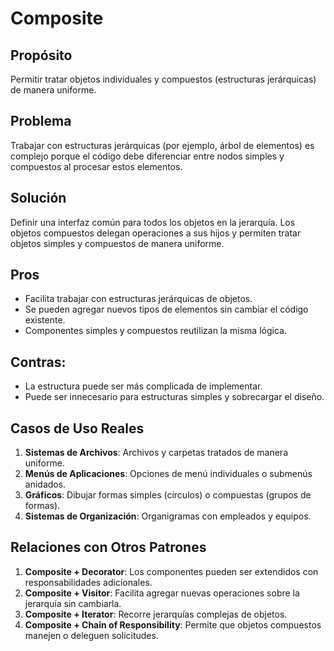 # **Composite**

## **Propósito**

Permitir tratar objetos individuales y compuestos (estructuras jerárquicas) de manera uniforme.

## **Problema**

Trabajar con estructuras jerárquicas (por ejemplo, árbol de elementos) es complejo porque el código debe diferenciar entre nodos simples y compuestos al procesar estos elementos.

## **Solución**

Definir una interfaz común para todos los objetos en la jerarquía. Los objetos compuestos delegan operaciones a sus hijos y permiten tratar objetos simples y compuestos de manera uniforme.

## **Pros**

- Facilita trabajar con estructuras jerárquicas de objetos.
- Se pueden agregar nuevos tipos de elementos sin cambiar el código existente.
- Componentes simples y compuestos reutilizan la misma lógica.

## **Contras:**

- La estructura puede ser más complicada de implementar.
- Puede ser innecesario para estructuras simples y sobrecargar el diseño.

## **Casos de Uso Reales**

1. **Sistemas de Archivos**: Archivos y carpetas tratados de manera uniforme.
2. **Menús de Aplicaciones**: Opciones de menú individuales o submenús anidados.
3. **Gráficos**: Dibujar formas simples (círculos) o compuestas (grupos de formas).
4. **Sistemas de Organización**: Organigramas con empleados y equipos.

## **Relaciones con Otros Patrones**

1. **Composite + Decorator**: Los componentes pueden ser extendidos con responsabilidades adicionales.
2. **Composite + Visitor**: Facilita agregar nuevas operaciones sobre la jerarquía sin cambiarla.
3. **Composite + Iterator**: Recorre jerarquías complejas de objetos.
4. **Composite + Chain of Responsibility**: Permite que objetos compuestos manejen o deleguen solicitudes.
